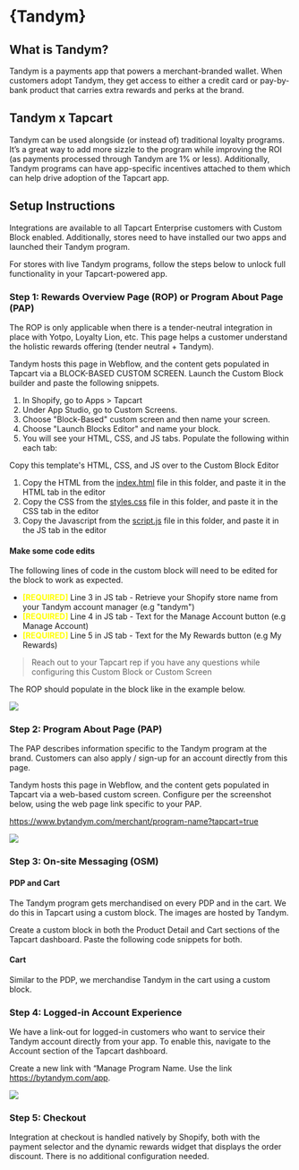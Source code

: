 # {Tandym}

## What is Tandym?
Tandym is a payments app that powers a merchant-branded wallet. When customers adopt Tandym, they get access to either a credit card or pay-by-bank product that carries extra rewards and perks at the brand.

## Tandym x Tapcart
Tandym can be used alongside (or instead of) traditional loyalty programs. It’s a great way to add more sizzle to the program while improving the ROI (as payments processed through Tandym are 1% or less). Additionally, Tandym programs can have app-specific incentives attached to them which can help drive adoption of the Tapcart app.


## Setup Instructions
Integrations are available to all Tapcart Enterprise customers with Custom Block enabled. Additionally, stores need to have installed our two apps and launched their Tandym program.

For stores with live Tandym programs, follow the steps below to unlock full functionality in your Tapcart-powered app.

### Step 1: Rewards Overview Page (ROP) or Program About Page (PAP)
The ROP is only applicable when there is a tender-neutral integration in place with Yotpo, Loyalty Lion, etc. This page helps a customer understand the holistic rewards offering (tender neutral + Tandym).

Tandym hosts this page in Webflow, and the content gets populated in Tapcart via a BLOCK-BASED CUSTOM SCREEN. Launch the Custom Block builder and paste the following snippets.


1. In Shopify, go to Apps > Tapcart
2. Under App Studio, go to Custom Screens.
3. Choose "Block-Based" custom screen and then name your screen.
4. Choose "Launch Blocks Editor" and name your block.
5. You will see your HTML, CSS, and JS tabs. Populate the following within each tab:

Copy this template's HTML, CSS, and JS over to the Custom Block Editor
1. Copy the HTML from the [index.html](#) file in this folder, and paste it in the HTML tab in the editor
2. Copy the CSS from the [styles.css](#) file in this folder, and paste it in the CSS tab in the editor
3. Copy the Javascript from the [script.js](#) file in this folder, and paste it in the JS tab in the editor

#### Make some code edits
The following lines of code in the custom block will need to be edited for the block to work as expected. 
- <span style="color: yellow">**[REQUIRED]**</span><span> Line 3 in JS tab - Retrieve your Shopify store name from your Tandym account manager (e.g "tandym")</span>
- <span style="color: yellow">**[REQUIRED]**</span><span> Line 4 in JS tab - Text for the Manage Account button (e.g Manage Account)</span>
- <span style="color: yellow">**[REQUIRED]**</span><span> Line 5 in JS tab - Text for the My Rewards button (e.g My Rewards)</span>


> Reach out to your Tapcart rep if you have any questions while configuring this Custom Block or Custom Screen

The ROP should populate in the block like in the example below.

<img src="https://github.com/user-attachments/assets/5aae7502-6b69-416a-8c2e-aa530347b4c7" />

### Step 2: Program About Page (PAP)

The PAP describes information specific to the Tandym program at the brand. Customers can also apply / sign-up for an account directly from this page.

Tandym hosts this page in Webflow, and the content gets populated in Tapcart via a web-based custom screen. Configure per the screenshot below, using the web page link specific to your PAP.

https://www.bytandym.com/merchant/program-name?tapcart=true

<img src="https://github.com/user-attachments/assets/5ec2fd8c-7afd-4d63-9654-bc2ff72a6c1f"/>


### Step 3: On-site Messaging (OSM)
#### PDP and Cart
The Tandym program gets merchandised on every PDP and in the cart. We do this in Tapcart using a custom block. The images are hosted by Tandym.

Create a custom block in both the Product Detail and Cart sections of the Tapcart dashboard. Paste the following code snippets for both.

#### Cart
Similar to the PDP, we merchandise Tandym in the cart using a custom block.

### Step 4: Logged-in Account Experience
We have a link-out for logged-in customers who want to service their Tandym account directly from your app. To enable this, navigate to the Account section of the Tapcart dashboard.

Create a new link with “Manage Program Name. Use the link https://bytandym.com/app.

<img src="https://github.com/user-attachments/assets/48f4d9d1-145c-4a10-bb7e-50fa2d51d91c"/>

### Step 5: Checkout
Integration at checkout is handled natively by Shopify, both with the payment selector and the dynamic rewards widget that displays the order discount. There is no additional configuration needed.
